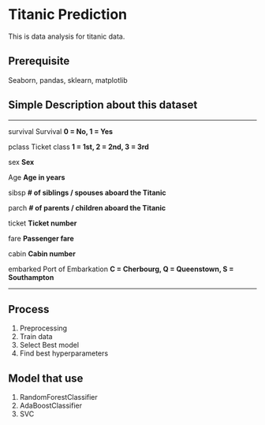 # Titanic Prediction
This is data analysis for titanic data. 

## Prerequisite
Seaborn, pandas, sklearn, matplotlib

## Simple Description about this dataset

---------------------------------------------------------------------

<p>survival	Survival	<b>0 = No, 1 = Yes</b><p>
<p>pclass	Ticket class	<b>1 = 1st, 2 = 2nd, 3 = 3rd</b><p>
<p>sex	<b>Sex</b><p>	
<p>Age	<b>Age in years</b><p>	
<p>sibsp	<b># of siblings / spouses aboard the Titanic</b><p>	
<p>parch	<b># of parents / children aboard the Titanic</b><p>	
<p>ticket	<b>Ticket number</b><p>	
<p>fare	<b>Passenger fare</b><p>	
<p>cabin	<b>Cabin number</b><p>	
<p>embarked	Port of Embarkation	<b>C = Cherbourg, Q = Queenstown, S = Southampton</b><p>

----------------------------------------------------------------------
## Process
1. Preprocessing
2. Train data
3. Select Best model
4. Find best hyperparameters
## Model that use
1. RandomForestClassifier
2. AdaBoostClassifier
3. SVC


